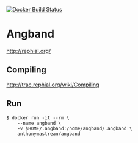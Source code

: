 [![Docker Build Status](https://img.shields.io/docker/build/anthonymastrean/angband.svg)](https://hub.docker.com/r/anthonymastrean/angband/builds/)

# Angband

http://rephial.org/

## Compiling

http://trac.rephial.org/wiki/Compiling

## Run

```
$ docker run -it --rm \
    --name angband \
    -v $HOME/.angband:/home/angband/.angband \
    anthonymastrean/angband
```
